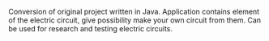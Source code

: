Conversion of original project written in Java.
Application contains element of the electric circuit, give possibility make your own circuit from them. Can be used for research and testing electric circuits.